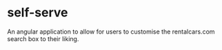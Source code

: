 # self-serve 
An angular application to allow for users to customise the rentalcars.com search box to their liking.
